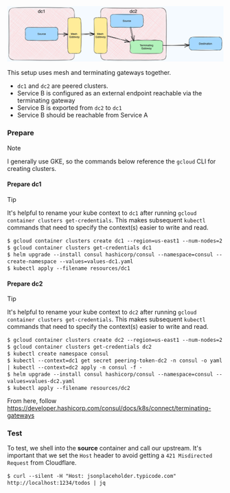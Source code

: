 ![](./setup.png)

This setup uses mesh and terminating gateways together.
- `dc1` and `dc2` are peered clusters.
- Service B is configured as an external endpoint reachable via the terminating gateway
- Service B is exported from `dc2` to `dc1`
- Service B should be reachable from Service A

### Prepare

> [!NOTE]
> I generally use GKE, so the commands below reference the `gcloud` CLI for creating clusters.

#### Prepare dc1

> [!TIP]
> It's helpful to rename your kube context to `dc1` after running `gcloud container clusters get-credentials`. This makes subsequent `kubectl` commands that need to specify the context(s) easier to write and read.

```shell
$ gcloud container clusters create dc1 --region=us-east1 --num-nodes=2
$ gcloud container clusters get-credentials dc1
$ helm upgrade --install consul hashicorp/consul --namespace=consul --create-namespace --values=values-dc1.yaml
$ kubectl apply --filename resources/dc1
```


#### Prepare dc2

> [!TIP]
> It's helpful to rename your kube context to `dc2` after running `gcloud container clusters get-credentials`. This makes subsequent `kubectl` commands that need to specify the context(s) easier to write and read.

```shell
$ gcloud container clusters create dc2 --region=us-east1 --num-nodes=2
$ gcloud container clusters get-credentials dc2
$ kubectl create namespace consul
$ kubectl --context=dc1 get secret peering-token-dc2 -n consul -o yaml | kubectl --context=dc2 apply -n consul -f -
$ helm upgrade --install consul hashicorp/consul --namespace=consul --values=values-dc2.yaml
$ kubectl apply --filename resources/dc2
```

From here, follow https://developer.hashicorp.com/consul/docs/k8s/connect/terminating-gateways

### Test

To test, we shell into the __source__ container and call our upstream.
It's important that we set the `Host` header to avoid getting a `421 Misdirected Request` from Cloudflare.

```shell
$ curl --silent -H "Host: jsonplaceholder.typicode.com" http://localhost:1234/todos | jq
```